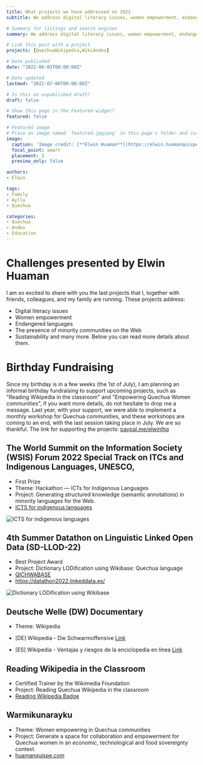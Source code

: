```yaml
---
title: What projects we have addressed on 2022
subtitle: We address digital literacy issues, women empowerment, endangered languages, the presence of minority communities on the Web, sustainability, and many more.

# Summary for listings and search engines
summary: We address digital literacy issues, women empowerment, endangered languages, the presence of minority communities on the Web, sustainability, and many more.

# Link this post with a project
projects: [QuechuaWikipedia,WikiAndes]

# Date published
date: "2022-06-03T00:00:00Z"

# Date updated
lastmod: "2022-07-06T00:00:00Z"

# Is this an unpublished draft?
draft: false

# Show this page in the Featured widget?
featured: false

# Featured image
# Place an image named `featured.jpg/png` in this page's folder and customize its options here.
image:
  caption: 'Image credit: [**Elwin Huaman**](https://elwin.huamanquispe.com/)'
  focal_point: smart
  placement: 2
  preview_only: false

authors:
- Elwin

tags:
- Family
- Ayllu
- Quechua

categories:
- Quechua
- Andes
- Education
---
```


<!--more-->
# Challenges presented by Elwin Huaman
I am so excited to share with you the last projects that I, together with friends, colleagues, and my family are running. These projects address:
* Digital literacy issues
* Women empowerment
* Endangered languages
* The presence of minority communities on the Web
* Sustainability
and many more. Below you can read more details about them.

# Birthday Fundraising
Since my birthday is in a few weeks (the 1st of July), I am planning an informal birthday fundraising to support upcoming projects, such as "Reading Wikipedia in the classroom" and "Empowering Quechua Women communities", if you want more details, do not hesitate to drop me a message. Last year, with your support, we were able to implement a monthly workshop for Quechua communities, and these workshops are coming to an end, with the last session taking place in July. We are so thankful.
The link for supporting the projects: [paypal.me/elwinlhq](https://paypal.me/elwinlhq)

## The World Summit on the Information Society (WSIS) Forum 2022 Special Track on ITCs and Indigenous Languages, UNESCO,
* First Prize
* Theme: Hackathon — ICTs for Indigenous Languages
* Project: Generating structured knowledge (semantic annotations) in minority languages for the Web.
* [ICTS for indigenous languages](https://icts-for-indigenous-languages.hackerearth.com/)

![ICTS for indigenous languages](/media/images/ICT-languages.jpg)

## 4th Summer Datathon on Linguistic Linked Open Data (SD-LLOD-22)
* Best Project Award
* Project: Dictionary LODification using Wikibase: Quechua language 
* [QICHWABASE](https://qichwa.wikibase.cloud/)
* https://datathon2022.linkeddata.es/

![Dictionary LODification using Wikibase](/media/images/qichwabase.jpg)

## Deutsche Welle (DW) Documentary
* Theme: Wikipedia 
* [DE] Wikipedia - Die Schwarmoffensive [Link](https://l.facebook.com/l.php?u=https%3A%2F%2Fwww.dw.com%2Fde%2Fwikipedia-die-schwarmoffensive%2Fav-61988535%3Ffbclid%3DIwAR3RQ7Kj17fm5sanDev_iqX-U7FmGD01j475mJmBJl21rF1E2z2DpK2uy-k&h=AT2T2Sfces6Wvio0sSVPMEGDMvLPfMjFD8VM9CUFojtIXgey7sjziBaUJhwkFcx85MyarIew8jtaHkw8cYSrtha2gi-BpiwjqYAggPosxz7IR7R33NsmlDuRkw&__tn__=-UK-R&c[0]=AT3OWU2_aYIbED4MrJkkv4tKITl4wkWFQ49aT5MIl52WScZ_-3S81mQ4TWo2WoTgqmYEdAeadRV0OHBqbrvG7tTNirtFptJsqnlm_QHrUwTGOLCPYDG0C0kt0z20XIg88eU-UDsqF7gP2g-w7FjvJJFGiY48FGhbZjOKSJNuFKxswaPzw9_wLg)

* [ES] Wikipedia - Ventajas y riesgos de la enciclopedia en línea
 [Link](https://www.youtube.com/watch?v=2nKRqNYmHsk)

## Reading Wikipedia in the Classroom
* Certified Trainer by the Wikimedia Foundation
* Project: Reading Quechua Wikipedia in the classroom 
* [Reading Wikipedia Badge](https://badgr.com/public/badges/62MecH_YRROXES8W5XJGoA)

## Warmikunarayku
* Theme: Women empowering in Quechua communities
* Project: Generate a space for collaboration and empowerment for Quechua women in an economic, technological and food sovereignty context.
* [huamanquispe.com](https://huamanquispe.com/)